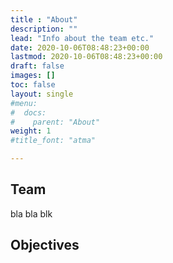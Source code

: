 ```yaml
---
title : "About"
description: ""
lead: "Info about the team etc."
date: 2020-10-06T08:48:23+00:00
lastmod: 2020-10-06T08:48:23+00:00
draft: false
images: []
toc: false
layout: single
#menu:
#  docs:
#    parent: "About"
weight: 1
#title_font: "atma"

---
```


## Team

bla bla blk

## Objectives
